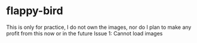 # flappy-bird
This is only for practice, I do not own the images, nor do I plan to make any profit from this now or in the future
Issue 1: Cannot load images
